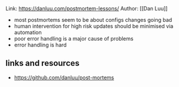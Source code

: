 Link: https://danluu.com/postmortem-lessons/
Author: [[Dan Luu]]

- most postmortems seem to be about configs changes going bad
- human intervention for high risk updates should be minimised via automation
- poor error handling is a major cause of problems
- error handling is hard
## links and resources

- https://github.com/danluu/post-mortems
